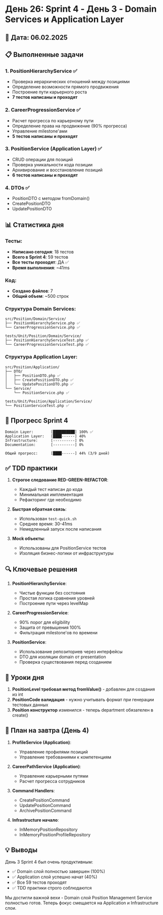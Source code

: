 # День 26: Sprint 4 - День 3 - Domain Services и Application Layer

## 📅 Дата: 06.02.2025

## 📋 Выполненные задачи

### 1. PositionHierarchyService ✅
- Проверка иерархических отношений между позициями
- Определение возможности прямого продвижения
- Построение пути карьерного роста
- **7 тестов написаны и проходят**

### 2. CareerProgressionService ✅
- Расчет прогресса по карьерному пути
- Определение права на продвижение (90% прогресса)
- Управление milestone'ами
- **5 тестов написаны и проходят**

### 3. PositionService (Application Layer) ✅
- CRUD операции для позиций
- Проверка уникальности кода позиции
- Архивирование и восстановление позиций
- **6 тестов написаны и проходят**

### 4. DTOs ✅
- PositionDTO с методом fromDomain()
- CreatePositionDTO
- UpdatePositionDTO

## 📊 Статистика дня

### Тесты:
- **Написано сегодня**: 18 тестов
- **Всего в Sprint 4**: 59 тестов
- **Все тесты проходят**: ДА ✅
- **Время выполнения**: ~41ms

### Код:
- **Создано файлов**: 7
- **Общий объем**: ~500 строк

### Структура Domain Services:
```
src/Position/Domain/Service/
├── PositionHierarchyService.php ✅
└── CareerProgressionService.php ✅

tests/Unit/Position/Domain/Service/
├── PositionHierarchyServiceTest.php ✅
└── CareerProgressionServiceTest.php ✅
```

### Структура Application Layer:
```
src/Position/Application/
├── DTO/
│   ├── PositionDTO.php ✅
│   ├── CreatePositionDTO.php ✅
│   └── UpdatePositionDTO.php ✅
└── Service/
    └── PositionService.php ✅

tests/Unit/Position/Application/Service/
└── PositionServiceTest.php ✅
```

## 🎯 Прогресс Sprint 4

```
Domain Layer:        [██████████] 100% ✅
Application Layer:   [████------] 40%
Infrastructure:      [----------] 0%
Documentation:       [----------] 0%

Общий прогресс:      [████------] 44% (3/9 дней)
```

## ✅ TDD практики

1. **Строгое следование RED-GREEN-REFACTOR**:
   - Каждый тест написан до кода
   - Минимальная имплементация
   - Рефакторинг где необходимо

2. **Быстрая обратная связь**:
   - Использован `test-quick.sh`
   - Среднее время: 30-41ms
   - Немедленный запуск после написания

3. **Mock объекты**:
   - Использованы для PositionService тестов
   - Изоляция бизнес-логики от инфраструктуры

## 🔍 Ключевые решения

1. **PositionHierarchyService**:
   - Чистые функции без состояния
   - Простая логика сравнения уровней
   - Построение пути через levelMap

2. **CareerProgressionService**:
   - 90% порог для eligibility
   - Защита от превышения 100%
   - Фильтрация milestone'ов по времени

3. **PositionService**:
   - Использование репозиториев через интерфейсы
   - DTO для изоляции domain от presentation
   - Проверка существования перед созданием

## 📝 Уроки дня

1. **PositionLevel требовал метод fromValue()** - добавлен для создания из int
2. **PositionCode валидация** - нужно учитывать формат при генерации тестовых данных
3. **Position конструктор** изменился - теперь department обязателен в create()

## 🚀 План на завтра (День 4)

1. **ProfileService (Application)**:
   - Управление профилями позиций
   - Управление требованиями к компетенциям

2. **CareerPathService (Application)**:
   - Управление карьерными путями
   - Расчет прогресса сотрудников

3. **Command Handlers**:
   - CreatePositionCommand
   - UpdatePositionCommand
   - ArchivePositionCommand

4. **Infrastructure начало**:
   - InMemoryPositionRepository
   - InMemoryPositionProfileRepository

## 💡 Выводы

День 3 Sprint 4 был очень продуктивным:
- ✅ Domain слой полностью завершен (100%)
- ✅ Application слой успешно начат (40%)
- ✅ Все 59 тестов проходят
- ✅ TDD практики строго соблюдаются

Мы достигли важной вехи - Domain слой Position Management Service полностью готов. Теперь фокус смещается на Application и Infrastructure слои. 